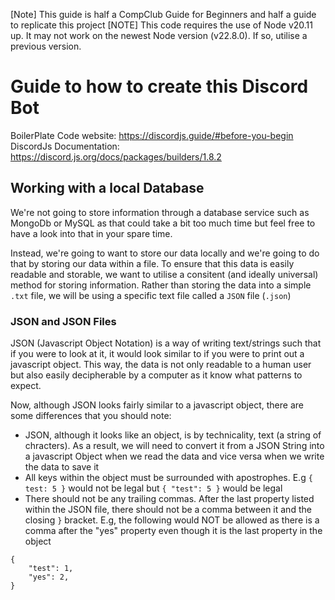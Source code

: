[Note] This guide is half a CompClub Guide for Beginners and half a guide to replicate this project
[NOTE] This code requires the use of Node v20.11 up. It may not work on the newest Node version (v22.8.0). If so, utilise a previous version.

# Guide to how to create this Discord Bot
BoilerPlate Code website: https://discordjs.guide/#before-you-begin
DiscordJs Documentation: https://discord.js.org/docs/packages/builders/1.8.2

## Working with a local Database
We're not going to store information through a database service such as MongoDb or MySQL as that could take a bit too much time but feel free to have a look into that in your spare time.

Instead, we're going to want to store our data locally and we're going to do that by storing our data within a file. To ensure that this data is easily readable and storable, we want to utilise a consitent (and ideally universal) method for storing information. Rather than storing the data into a simple `.txt` file, we will be using a specific text file called a `JSON` file (`.json`)

### JSON and JSON Files
JSON (Javascript Object Notation) is a way of writing text/strings such that if you were to look at it, it would look similar to if you were to print out a javascript object. This way, the data is not only readable to a human user but also easily decipherable by a computer as it know what patterns to expect.

Now, although JSON looks fairly similar to a javascript object, there are some differences that you should note:
- JSON, although it looks like an object, is by technicality, text (a string of chracters). As a result, we will need to convert it from a JSON String into a javascript Object when we read the data and vice versa when we write the data to save it
- All keys within the object must be surrounded with apostrophes. E.g `{ test: 5 }` would not be legal but `{ "test": 5 }` would be legal
- There should not be any trailing commas. After the last property listed within the JSON file, there should not be a comma between it and the closing `}` bracket. E.g, the following would NOT be allowed as there is a comma after the "yes" property even though it is the last property in the object
```
{
	"test": 1,
	"yes": 2,
}
```

